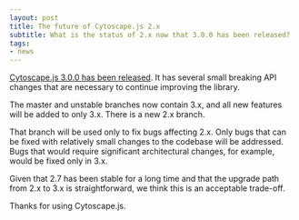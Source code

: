 ```yaml
---
layout: post
title: The future of Cytoscape.js 2.x
subtitle: What is the status of 2.x now that 3.0.0 has been released?
tags:
- news
---
```


[Cytoscape.js 3.0.0 has been released](/2017/04/11/3.0.0-release).  It has several small breaking API changes that are necessary to continue improving the library.

The master and unstable branches now contain 3.x, and all new features will be added to only 3.x.  There is a new 2.x branch.

That branch will be used only to fix bugs affecting 2.x.  Only bugs that can be fixed with relatively small changes to the codebase will be addressed.  Bugs that would require significant architectural changes, for example, would be fixed only in 3.x.  

Given that 2.7 has been stable for a long time and that the upgrade path from 2.x to 3.x is straightforward, we think this is an acceptable trade-off.

Thanks for using Cytoscape.js.
